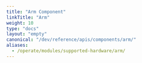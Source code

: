 ```yaml
---
title: "Arm Component"
linkTitle: "Arm"
weight: 10
type: "docs"
layout: "empty"
canonical: "/dev/reference/apis/components/arm/"
aliases:
  - /operate/modules/supported-hardware/arm/
---
```


